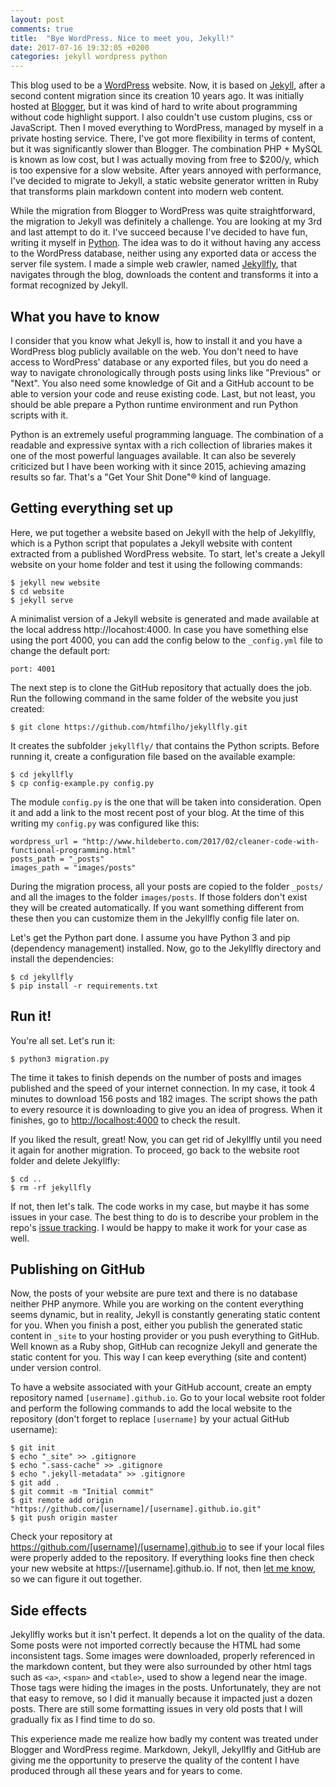 ```yaml
---
layout: post
comments: true
title:  "Bye WordPress. Nice to meet you, Jekyll!"
date: 2017-07-16 19:32:05 +0200
categories: jekyll wordpress python
---
```


This blog used to be a [WordPress](https://wordpress.com) website. Now, it is
based on [Jekyll](http://jekyllrb.com), after a second content migration since
its creation 10 years ago. It was initially hosted at
[Blogger](https://www.blogger.com), but it was kind of hard to write about
programming without code highlight support. I also couldn't use custom plugins,
css or JavaScript. Then I moved everything to WordPress, managed by myself in a
private hosting service. There, I've got more flexibility in terms of content,
but it was significantly slower than Blogger. The combination PHP + MySQL is
known as low cost, but I was actually moving from free to $200/y, which is too
expensive for a slow website. After years annoyed with performance, I've decided
to migrate to Jekyll, a static website generator written in Ruby that transforms
plain markdown content into modern web content.

While the migration from Blogger to WordPress was quite straightforward, the
migration to Jekyll was definitely a challenge. You are looking at my 3rd and
last attempt to do it. I've succeed because I've decided to have fun, writing it
myself in [Python](https://www.python.org). The idea was to do it without having
any access to the WordPress database, neither using any exported data or
access the server file system. I made a simple web crawler, named
[Jekyllfly](https://github.com/htmfilho/jekyllfly), that navigates through the
blog, downloads the content and transforms it into a format recognized by
Jekyll.

## What you have to know

I consider that you know what Jekyll is, how to install it and you have a
WordPress blog publicly available on the web. You don't need to have access
to WordPress' database or any exported files, but you do need a way to navigate
chronologically through posts using links like "Previous" or "Next". You also
need some knowledge of Git and a GitHub account to be able to version your code
and reuse existing code. Last, but not least, you should be able prepare a
Python runtime environment and run Python scripts with it.

Python is an extremely useful programming language. The combination of a
readable and expressive syntax with a rich collection of libraries makes it one
of the most powerful languages available. It can also be severely criticized but
I have been working with it since 2015, achieving amazing results so far. That's
a "Get Your Shit Done"® kind of language.

## Getting everything set up

Here, we put together a website based on Jekyll with the help of Jekyllfly,
which is a Python script that populates a Jekyll website with content extracted
from a published WordPress website. To start, let's create a Jekyll website on
your home folder and test it using the following commands:

    $ jekyll new website
    $ cd website
    $ jekyll serve

A minimalist version of a Jekyll website is generated and made available at the
local address http://locahost:4000. In case you have something else using the
port 4000, you can add the config below to the `_config.yml` file to change the
default port:

    port: 4001

The next step is to clone the GitHub repository that actually does the job. Run
the following command in the same folder of the website you just created:

    $ git clone https://github.com/htmfilho/jekyllfly.git

It creates the subfolder `jekyllfly/` that contains the Python scripts. Before
running it, create a configuration file based on the available example:

    $ cd jekyllfly
    $ cp config-example.py config.py

The module `config.py` is the one that will be taken into consideration. Open it
and add a link to the most recent post of your blog. At the time of this writing
my `config.py` was configured like this:

```
wordpress_url = "http://www.hildeberto.com/2017/02/cleaner-code-with-functional-programming.html"
posts_path = "_posts"
images_path = "images/posts"
```

During the migration process, all your posts are copied to the folder `_posts/`
and all the images to the folder `images/posts`. If those folders don't exist
they will be created automatically. If you want something different from these
then you can customize them in the Jekyllfly config file later on.

Let's get the Python part done. I assume you have Python 3 and pip (dependency
management) installed. Now, go to the Jekyllfly directory and install the
dependencies:

    $ cd jekyllfly
    $ pip install -r requirements.txt

## Run it!

You're all set. Let's run it:

    $ python3 migration.py

The time it takes to finish depends on the number of posts and images published
and the speed of your internet connection. In my case, it took 4 minutes to
download 156 posts and 182 images. The script shows the path to every resource
it is downloading to give you an idea of progress. When it finishes, go to
[http://localhost:4000](http://localhost:4000) to check the result.

If you liked the result, great! Now, you can get rid of Jekyllfly until you need
it again for another migration. To proceed, go back to the website root folder
and delete Jekyllfly:

    $ cd ..
    $ rm -rf jekyllfly

If not, then let's talk. The code works in my case, but maybe it has some issues
in your case. The best thing to do is to describe your problem in the repo's
[issue tracking](https://github.com/htmfilho/jekyllfly/issues). I would be happy
to make it work for your case as well.

## Publishing on GitHub

Now, the posts of your website are pure text and there is no database neither
PHP anymore. While you are working on the content everything seems dynamic, but
in reality, Jekyll is constantly generating static content for you. When you
finish a post, either you publish the generated static content in `_site` to
your hosting provider or you push everything to GitHub. Well known as a Ruby
shop, GitHub can recognize Jekyll and generate the static content for you. This
way I can keep everything (site and content) under version control.

To have a website associated with your GitHub account, create an empty
repository named `[username].github.io`. Go to your local website root folder
and perform the following commands to add the local website to the repository
(don't forget to replace `[username]` by your actual GitHub username):

```
$ git init
$ echo "_site" >> .gitignore
$ echo ".sass-cache" >> .gitignore
$ echo ".jekyll-metadata" >> .gitignore
$ git add .
$ git commit -m "Initial commit"
$ git remote add origin "https://github.com/[username]/[username].github.io.git"
$ git push origin master
```

Check your repository at https://github.com/[username]/[username].github.io to
see if your local files were properly added to the repository. If everything
looks fine then check your new website at https://[username].github.io. If not,
then [let me know](https://github.com/htmfilho/htmfilho.github.io/issues), so we
can figure it out together.

## Side effects

Jekyllfly works but it isn't perfect. It depends a lot on the quality of the
data. Some posts were not imported correctly because the HTML had some
inconsistent tags. Some images were downloaded, properly referenced in the
markdown content, but they were also surrounded by other html tags such as
`<a>`, `<span>` and `<table>`, used to show a legend near the image. Those tags
were hiding the images in the posts. Unfortunately, they are not that easy to
remove, so I did it manually because it impacted just a dozen posts. There are
still some formatting issues in very old posts that I will gradually fix as I
find time to do so.

This experience made me realize how badly my content was treated under Blogger
and WordPress regime. Markdown, Jekyll, Jekyllfly and GitHub are giving me the
opportunity to preserve the quality of the content I have produced through all
these years and for years to come.
